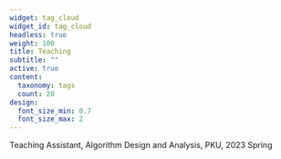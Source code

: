 ```yaml
---
widget: tag_cloud
widget_id: tag_cloud
headless: true
weight: 100
title: Teaching
subtitle: ""
active: true
content:
  taxonomy: tags
  count: 20
design:
  font_size_min: 0.7
  font_size_max: 2
---
```

Teaching Assistant, Algorithm Design and Analysis, PKU, 2023 Spring﻿